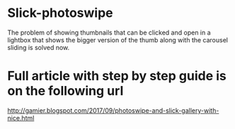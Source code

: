 # Slick-photoswipe
 The problem of showing thumbnails that can be clicked and open in a lightbox that shows the bigger version of the thumb along with the carousel sliding is solved now.
# Full article with step by step guide is on the following url
http://gamier.blogspot.com/2017/09/photoswipe-and-slick-gallery-with-nice.html
